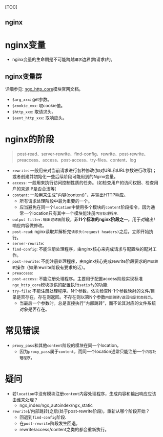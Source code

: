 [TOC]

nginx
---

# nginx变量
* nginx变量的生命期是不可能跨越`请求`边界(跨请求)的。

## nginx变量群
详细参见: [ngx_http_core](http://nginx.org/en/docs/http/ngx_http_core_module.html)模块官网文档。
* `$arg_xxx`: get参数。
* `$cookie_xxx`: 取cookie值。
* `$http_xxx`: 取请求头。
* `$sent_http_xxx`: 取响应头。


# nginx的阶段
> post-read、server-rewrite、find-config、rewrite、post-rewrite、preaccess、access、post-access、try-files、content、log
* `rewrite`: 一般用来对当前请求进行各种修改(如对URL和URL参数进行改写)；或者创建并初始化一些后续阶段可能用到的Nginx变量。
* `access`: 一般用来执行访问控制性质的任务。（如检查用户的访问权限、检查用户的来源IP是否合法等）
* `content`: 一般用来生成"内容(content)"，并输出HTTP响应。
  * 所有请求处理阶段中最为重要的一个。
  * 应当避免在同一个`location`中使用多个模块的`content`阶段指令，因为通常一个location只有其中一个模块能注册`内容处理程序`.
* `output filter`: `输出过滤器`阶段，**非11个标准的nginx阶段之一**。用于对输出/响应内容做修改。
* `post-read`: nginx读取并解析完`请求头(request headers)`之后，立即开始执行。
* `server-rewrite`:
* `find-config`: 不能注册处理程序，由nginx核心来完成请求与配置块的配对工作。
* `post-rewrite`: 不能注册处理程序，由nginx核心完成rewrite阶段要求的`内部跳转`操作（如果rewrite阶段有要求的话）。
* `preaccess`: 
* `post-access`: 不能注册处理程序。主要用于配置access阶段实现标准`ngx_http_core`模块提供的配置执行`satisfy`的功能.
* `try-file`: 不能注册处理程序。N个参数，依次检查N-1个参数映射的文件/目录是否存在，存在则返回。不存在则以第N个参数`内部跳转/返回指定状态码页`。
  * 当最后一个参数时，总是直接执行“内部跳转”，而不论其对应的文件系统对象是否存在。

# 常见错误
* `proxy_pass`和其他`content`阶段的模块在同一个location。
  * 因为`proxy_pass`属于`content`，而同一个location通常只能注册一个`内容处理程序`。


# 疑问
* 若`location`中没有模块注册`content`内容处理程序，生成内容和输出响应应该由谁来处理？
  * ngx_index/ngx_autoindex/ngx_static
* `rewrite`(/内部跳转)之后(处于post-rewrite阶段)，重新从哪个阶段开始？
  * 回退到`find-config`阶段.
  * 在`post-rewrite`阶段发生回退。
  * rewrite/access/content之类的都会重新执行。
